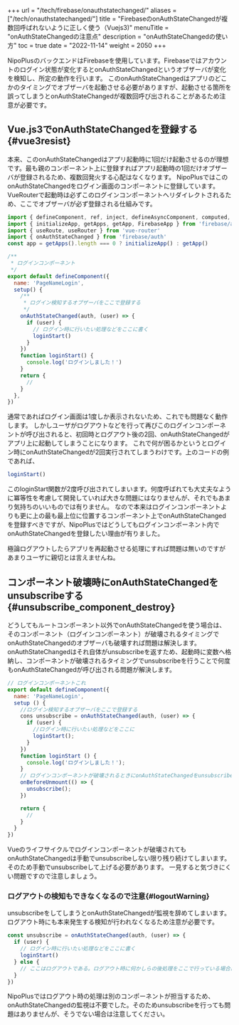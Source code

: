 +++
url = "/tech/firebase/onauthstatechanged/"
aliases = ["/tech/onauthstatechanged/"]
title = "FirebaseのonAuthStateChangedが複数回呼ばれないように正しく使う（Vuejs3)"
menuTitle = "onAuthStateChangedの注意点"
description = "onAuthStateChangedの使い方"
toc = true
date = "2022-11-14"
weight = 2050
+++

NipoPlusのバックエンドはFirebaseを使用しています。Firebaseではアカウントのログイン状態が変化するとonAuthStateChangedというオブザーバが変化を検知し、所定の動作を行います。
このonAuthStateChangedはアプリのどこかのタイミングでオブザーバを起動させる必要がありますが、起動させる箇所を誤ってしまうとonAuthStateChangedが複数回呼び出されることがあるため注意が必要です。

## Vue.js3でonAuthStateChangedを登録する{#vue3resist}

本来、このonAuthStateChangedはアプリ起動時に1回だけ起動させるのが理想です。最も親のコンポーネント上に登録すればアプリ起動時の1回だけオブザーバが登録されるため、複数回発火する心配はなくなります。
NipoPlusではこのonAuthStateChangedをログイン画面のコンポーネントに登録しています。
VueRouterで起動時は必ずこのログインコンポーネントへリダイレクトされるため、ここでオブザーバが必ず登録される仕組みです。

```javascript
import { defineComponent, ref, inject, defineAsyncComponent, computed, onBeforeUnmount } from 'vue'
import { initializeApp, getApps, getApp, FirebaseApp } from 'firebase/app'
import { useRoute, useRouter } from 'vue-router'
import { onAuthStateChanged } from 'firebase/auth'
const app = getApps().length === 0 ? initializeApp() : getApp()

/**
 * ログインコンポーネント
 */
export default defineComponent({
  name: 'PageNameLogin',
  setup() {
    /**
     * ログイン検知するオブザーバをここで登録する
     */
    onAuthStateChanged(auth, (user) => {
      if (user) {
        // ログイン時に行いたい処理などをここに書く
        loginStart()
      }
    })
    function loginStart() {
      console.log('ログインしました！')
    }
    return {
      //
    }
  },
})
```

通常であればログイン画面は1度しか表示されないため、これでも問題なく動作します。
しかしユーザがログアウトなどを行って再びこのログインコンポーネントが呼び出されると、初回時とログアウト後の2回、onAuthStateChangedがアプリ上に起動してしまうことになります。
これで何が困るかというとログイン時にonAuthStateChangedが2回実行されてしまうわけです。上のコードの例であれば、

```javascript
loginStart()
```

このloginStart関数が2度呼び出されてしまいます。何度呼ばれても大丈夫なように冪等性を考慮して開発していれば大きな問題にはなりませんが、それでもあまり気持ちのいいものでは有りません。
なので本来はログインコンポーネントよりも更に上の最も最上位に位置するコンポーネント上でonAuthStateChangedを登録すべきですが、NipoPlusではどうしてもログインコンポーネント内でonAuthStateChangedを登録したい理由が有りました。

極論ログアウトしたらアプリを再起動させる処理にすれば問題は無いのですがあまりユーザに親切とは言えませんね。

## コンポーネント破壊時にonAuthStateChangedをunsubscribeする{#unsubscribe_component_destroy}

どうしてもルートコンポーネント以外でonAuthStateChangedを使う場合は、そのコンポーネント（ログインコンポーネント）が破壊されるタイミングでonAuthStateChangedのオブザーバも破壊すれば問題は解決します。
onAuthStateChangedはそれ自体がunsubscribeを返すため、起動時に変数へ格納し、コンポーネントが破壊されるタイミングでunsubscribeを行うことで何度もonAuthStateChangedが呼び出される問題が解決します。

```javascript
// ログインコンポーネントこれ
export default defineComponent({
  name: 'PageNameLogin',
  setup () {
    //ログイン検知するオブザーバをここで登録する
    cons unsubscribe = onAuthStateChanged(auth, (user) => {
      if (user) {
        //ログイン時に行いたい処理などをここに
        loginStart();
      }
    })
    function loginStart () {
      console.log('ログインしました！');
    }
    // ログインコンポーネントが破壊されるときにonAuthStateChangedをunsubscribeする
    onBeforeUnmount(() => {
      unsubscribe();
    })

    return {
      //
    }
  }
})
```

Vueのライフサイクルでログインコンポーネントが破壊されてもonAuthStateChangedは手動でunsubscribeしない限り残り続けてしまいます。そのため手動でunsubscribeして上げる必要があります。
一見すると気づきにくい問題ですので注意しましょう。

### ログアウトの検知もできなくなるので注意{#logoutWarning}

unsubscribeをしてしまうとonAuthStateChangedが監視を辞めてしまいます。ログアウト時にも本来発生する検知が行われなくなるため注意が必要です。

```javascript
const unsubscribe = onAuthStateChanged(auth, (user) => {
  if (user) {
    // ログイン時に行いたい処理などをここに書く
    loginStart()
  } else {
    // ここはログアウトである。ログアウト時に何かしらの後処理をここで行っている場合はunsubscribeしてしまうとこの処理が呼ばれなくなるため注意が必要
  }
})
```

NipoPlusではログアウト時の処理は別のコンポーネントが担当するため、onAuthStateChangedの監視は不要でした。そのためunsubscribeを行っても問題はありませんが、そうでない場合は注意してください。
